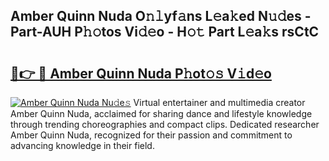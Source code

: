 ## Amber Quinn Nuda O𝚗𝚕yf𝚊ns L𝚎a𝚔ed N𝚞𝚍es - Part-AUH P𝚑𝚘tos Vi𝚍𝚎o - H𝚘𝚝 Part L𝚎a𝚔s rsCtC

# <h2><a href="http://kf1wc0.oniu.top/?m=Amber+Quinn+Nuda">🔗👉 🔴 Amber Quinn Nuda P𝚑ot𝚘𝚜 V𝚒d𝚎o</a></h2>

[![Amber Quinn Nuda Nu𝚍e𝚜](https://i.imgur.com/0qMVB7G.gif)](http://kf1wc0.oniu.top/?m=Amber+Quinn+Nuda)
Virtual entertainer and multimedia creator Amber Quinn Nuda, acclaimed for sharing dance and lifestyle knowledge through trending choreographies and compact clips. Dedicated researcher Amber Quinn Nuda, recognized for their passion and commitment to advancing knowledge in their field.  
